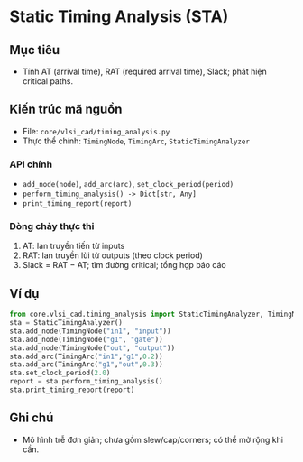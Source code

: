 # Static Timing Analysis (STA)

## Mục tiêu
- Tính AT (arrival time), RAT (required arrival time), Slack; phát hiện critical paths.

## Kiến trúc mã nguồn
- File: `core/vlsi_cad/timing_analysis.py`
- Thực thể chính: `TimingNode`, `TimingArc`, `StaticTimingAnalyzer`

### API chính
- `add_node(node)`, `add_arc(arc)`, `set_clock_period(period)`
- `perform_timing_analysis() -> Dict[str, Any]`
- `print_timing_report(report)`

### Dòng chảy thực thi
1) AT: lan truyền tiến từ inputs
2) RAT: lan truyền lùi từ outputs (theo clock period)
3) Slack = RAT − AT; tìm đường critical; tổng hợp báo cáo

## Ví dụ
```python
from core.vlsi_cad.timing_analysis import StaticTimingAnalyzer, TimingNode, TimingArc
sta = StaticTimingAnalyzer()
sta.add_node(TimingNode("in1", "input"))
sta.add_node(TimingNode("g1", "gate"))
sta.add_node(TimingNode("out", "output"))
sta.add_arc(TimingArc("in1","g1",0.2))
sta.add_arc(TimingArc("g1","out",0.3))
sta.set_clock_period(2.0)
report = sta.perform_timing_analysis()
sta.print_timing_report(report)
```

## Ghi chú
- Mô hình trễ đơn giản; chưa gồm slew/cap/corners; có thể mở rộng khi cần.
